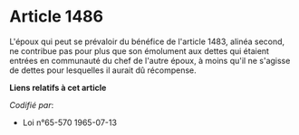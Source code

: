 # Article 1486

L'époux qui peut se prévaloir du bénéfice de l'article 1483, alinéa second, ne contribue pas pour plus que son émolument aux
dettes qui étaient entrées en communauté du chef de l'autre époux, à moins qu'il ne s'agisse de dettes pour lesquelles il
aurait dû récompense.

**Liens relatifs à cet article**

_Codifié par_:

  - Loi n°65-570 1965-07-13
